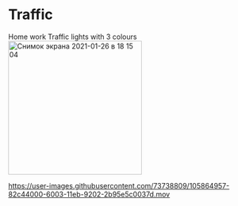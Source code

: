 # Traffic
Home work Traffic lights with 3 colours 
<img width="269" alt="Снимок экрана 2021-01-26 в 18 15 04" src="https://user-images.githubusercontent.com/73738809/105864933-7b049b80-6003-11eb-91ed-3f18d38d133c.png">

https://user-images.githubusercontent.com/73738809/105864957-82c44000-6003-11eb-9202-2b95e5c0037d.mov
